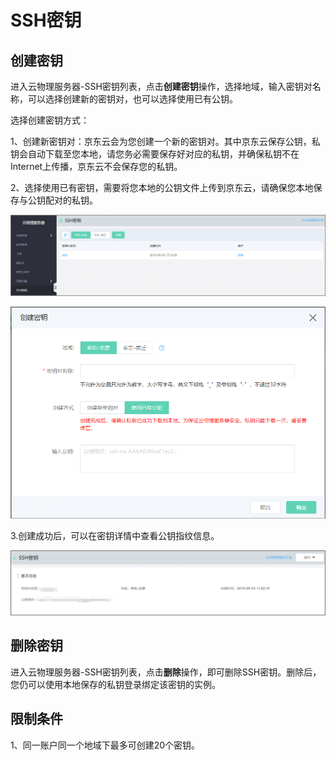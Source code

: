 # SSH密钥

## 创建密钥

进入云物理服务器-SSH密钥列表，点击**创建密钥**操作，选择地域，输入密钥对名称，可以选择创建新的密钥对，也可以选择使用已有公钥。

选择创建密钥方式：<br/>

1、创建新密钥对：京东云会为您创建一个新的密钥对。其中京东云保存公钥，私钥会自动下载至您本地，请您务必需要保存好对应的私钥，并确保私钥不在Internet上传播，京东云不会保存您的私钥。<br/>

2、选择使用已有密钥，需要将您本地的公钥文件上传到京东云，请确保您本地保存与公钥配对的私钥。<br/>

![SSH密钥列表页](../../Image/cps-ssh-list.png)

![创建SSH密钥选择使用已有公钥](../../Image/create-cps-ssh.png)

3.创建成功后，可以在密钥详情中查看公钥指纹信息。<br/>

![密钥详情页](../../Image/cps-ssh-describe.png)

## 删除密钥

进入云物理服务器-SSH密钥列表，点击**删除**操作，即可删除SSH密钥。删除后，您仍可以使用本地保存的私钥登录绑定该密钥的实例。<br/>

## 限制条件

1、同一账户同一个地域下最多可创建20个密钥。<br/>


